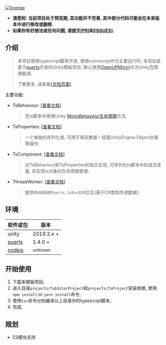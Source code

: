 [![license](https://img.shields.io/badge/license-MIT-blue.svg)](https://github.com/throw-out/puerts-unity-kit/blob/main/LICENSE)

- **请悉知: 当前项目处于预览期, 其功能并不完善, 其中部分代码可能会在未来版本中进行修改或删除.**
- **如果你有好想法或任何问题, 请提交[[PR]](https://github.com/throw-out/puerts-unity-kit/pulls)和[[ISSUES]](https://github.com/throw-out/puerts-unity-kit/issues).**

## 介绍
> 本项目使用typescript脚本开发, 使用commonjs作为主要运行时;
> 本项目是基于[puerts](https://github.com/Tencent/puerts)开发的Unity模板项目,  默认使用[OpenUPM(cn)](https://openupm.cn/)作为Unity包管理器源;
>
> 了解更多, 请查看[[文档页面]](./docs).

主要功能:
- TsBehaviour: [[查看文档]](./docs/TsBehaviour.md)
  > 在ts脚本中使用Unity [MonoBehaviour生命周期](https://docs.unity3d.com/2021.3/Documentation/Manual/ExecutionOrder.html)方法;

- TsProperties: [[查看文档]](./docs/TsProperties.md)
  > 一个单独的序列化类, 可用于保存数据丶挂载UnityEngine.Object对象等操作;

- TsComponent: [[查看文档]](./docs/TsComponent.md)
  > 对TsBehaviour和TsProperties的结合实现, 可序列化ts脚本中的成员变量, 并实现ts对象的生命周期管理;

- ThreadWorker: [[查看文档]](./docs/ThreadWorker.md)
  > 提供`跨线程`&`跨Puerts.JsEnv实例`交互(基于C#类型传递数据);

## 环境
| 软件或包     |  版本           |
| ------------ | ------------ |
| unity   |  2019.2.x + |
| [puerts](https://github.com/Tencent/puerts/releases) |  1.4.0 + |
| [nodejs](https://nodejs.org/) | `unknown`|

## 开始使用
1. 下载本模板项目;
2. 进入目录`projects/TsEditorProject`和`projects/TsProject`安装依赖, 使用`npm install` or `yarn install`命令; 
3. 使用`tsc`命令分别编译以上目录中的typescript脚本;
4. 完成.

## 规划
- ES模块支持
